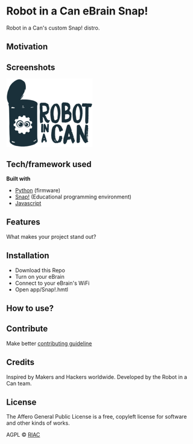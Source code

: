# Robot in a Can eBrain Snap!

Robot in a Can's custom Snap! distro.

## Motivation


## Screenshots

![RobotLogo_190704](./app/RobotLogo.png)



## Tech/framework used

<b>Built with</b>

- [Python](https://en.wikipedia.org/wiki/Python_(programming_language)) (firmware)
- [Snap!](https://cloud.snap.berkeley.edu/) (Educational programming environment)
- [Javascript]()

## Features

What makes your project stand out?

## Installation

- Download this Repo
- Turn on your eBrain
- Connect to your eBrain's WiFi
- Open app/Snap!.hmtl

## How to use?


## Contribute

Make better [contributing guideline](https://github.com/zulip/zulip-electron/blob/master/CONTRIBUTING.md) 

## Credits

Inspired by Makers and Hackers worldwide. Developed by the Robot in a Can team.

## License

The Affero General Public License is a free, copyleft license for software and other kinds of works.

AGPL © [RIAC]([https://robotinacan.com](https://robotinacan.com/))
